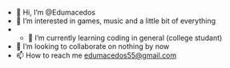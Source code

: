 - 👋 Hi, I’m @Edumacedos
- 👀 I’m interested in games, music and a little bit of everything
- - 🌱 I’m currently learning coding in general (college studant)
- 💞️ I’m looking to collaborate on nothing by now 
- 📫 How to reach me edumacedos55@gmail.com

<!---
Edumacedos/Edumacedos is a ✨ special ✨ repository because its `README.md` (this file) appears on your GitHub profile.
You can click the Preview link to take a look at your changes.
--->
